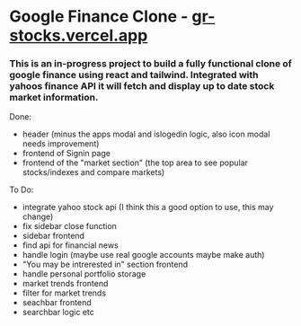 # Google Finance Clone - [gr-stocks.vercel.app](https://gr-stocks.vercel.app/)
### This is an in-progress project to build a fully functional clone of google finance using react and tailwind. Integrated with yahoos finance API it will fetch and display up to date stock market information.

Done:
* header (minus the apps modal and islogedin logic, also icon modal needs improvement) 
* frontend of Signin page
* frontend of the "market section" (the top area to see popular stocks/indexes and compare markets)

To Do:
* integrate yahoo stock api (I think this a good option to use, this may change)
* fix sidebar close function
* sidebar frontend
* find api for financial news
* handle login (maybe use real google accounts maybe make auth)
* "You may be intrerested in" section frontend
* handle personal portfolio storage
* market trends frontend
* filter for market trends
* seachbar frontend
* searchbar logic
etc
